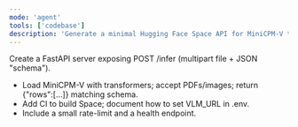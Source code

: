 ```yaml
---
mode: 'agent'
tools: ['codebase']
description: 'Generate a minimal Hugging Face Space API for MiniCPM-V that implements /infer'
---
```

Create a FastAPI server exposing POST /infer (multipart file + JSON "schema").
- Load MiniCPM-V with transformers; accept PDFs/images; return {"rows":[...]} matching schema.
- Add CI to build Space; document how to set VLM_URL in .env.
- Include a small rate-limit and a health endpoint.
